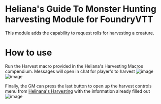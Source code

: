 # Heliana's Guide To Monster Hunting harvesting Module for FoundryVTT
This module adds the capability to request rolls for harvesting a creature.

# How to use
Run the Harvest macro provided in the Heliana's Harvesting Macros compendium. Messages will open in chat for player's to harvest
![image](https://github.com/user-attachments/assets/6673044e-efe6-438a-907e-8b7593b96f92)
![image](https://github.com/user-attachments/assets/418e0a37-a62b-4f8e-ac3c-88b7ee6a7d84)

Finally, the GM can press the last button to open up the harvest controls menu from [Helinana's Harvesting](https://github.com/Loot-Foundry/helianas-harvesting) with the information already filled out
![image](https://github.com/user-attachments/assets/072b6e39-8172-4664-bf60-66899d8f17d8)
